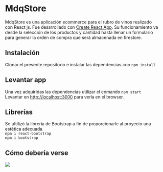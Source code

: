 # MdqStore

MdqStore es una aplicación ecommerce para el rubro de vinos realizado con React js. Fue desarrollado con [Create React App](https://github.com/facebook/create-react-app). Su funcionamiento va desde la selección de los productos y cantidad hasta llenar un formulario para generar la orden de compra que será almacenada en firestore. 

## Instalación
Clonar el presente repositorio e instalar las dependencias con `npm install`

## Levantar app

Una vez adquiridas las dependencias utilizar el comando `npm start` <br>
Levantar en [http://localhost:3000](http://localhost:3000/) para verla en el browser. <br>

## Librerías

Se ultilizó la librería de Bootstrap a fin de proporcionarle al proyecto una estética adecuada.<br>
`npm i react-bootstrap`<br>`npm i bootstrap`

## Cómo debería verse

![](proyectoreact.gif)
